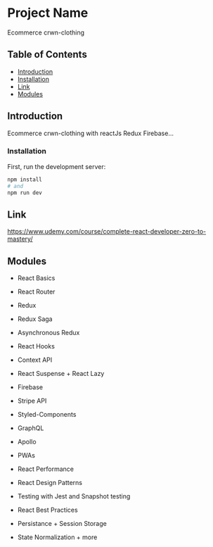 # Project Name

Ecommerce crwn-clothing

## Table of Contents

- [Introduction](#introduction)
- [Installation](#installation)
- [Link](#link)
- [Modules](#modules)

## Introduction

Ecommerce crwn-clothing with reactJs Redux Firebase...

### Installation

First, run the development server:

```bash
npm install
# and
npm run dev
```

## Link

<https://www.udemy.com/course/complete-react-developer-zero-to-mastery/>

## Modules

- React Basics

- React Router

- Redux

- Redux Saga

- Asynchronous Redux

- React Hooks

- Context API

- React Suspense + React Lazy

- Firebase

- Stripe API

- Styled-Components

- GraphQL

- Apollo

- PWAs

- React Performance

- React Design Patterns

- Testing with Jest and Snapshot testing

- React Best Practices

- Persistance + Session Storage

- State Normalization + more

